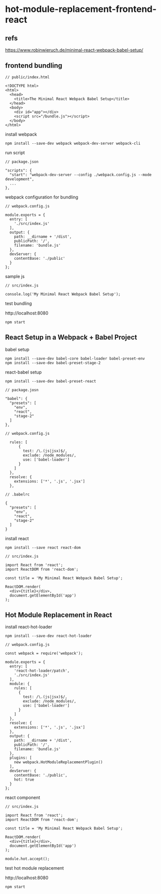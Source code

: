# hot-module-replacement-frontend-react

## refs

https://www.robinwieruch.de/minimal-react-webpack-babel-setup/

## frontend bundling

```
// public/index.html

<!DOCTYPE html>
<html>
  <head>
    <title>The Minimal React Webpack Babel Setup</title>
  </head>
  <body>
    <div id="app"></div>
    <script src="/bundle.js"></script>
  </body>
</html>
```

install webpack

```
npm install --save-dev webpack webpack-dev-server webpack-cli
```

run script 

```
// package.json

"scripts": {
  "start": "webpack-dev-server --config ./webpack.config.js --mode development",
  ...
},
```

webpack configuration for bundling

```
// webpack.config.js

module.exports = {
  entry: [
    './src/index.js'
  ],
  output: {
    path: __dirname + '/dist',
    publicPath: '/',
    filename: 'bundle.js'
  },
  devServer: {
    contentBase: './public'
  }
};
```

sample js

```
// src/index.js

console.log('My Minimal React Webpack Babel Setup');
```

test bundling

http://localhost:8080

```
npm start
```

## React Setup in a Webpack + Babel Project


babel setup

```
npm install --save-dev babel-core babel-loader babel-preset-env
npm install --save-dev babel-preset-stage-2
```

react-babel setup

```
npm install --save-dev babel-preset-react
```

```
// package.josn

"babel": {
  "presets": [
    "env",
    "react",
    "stage-2"
  ]
},
```

```
// webpack.config.js

  rules: [
      {
        test: /\.(js|jsx)$/,
        exclude: /node_modules/,
        use: ['babel-loader']
      }
    ]
  },
  resolve: {
    extensions: ['*', '.js', '.jsx']
  },
```

```
// .babelrc

{
  "presets": [
    "env",
    "react",
    "stage-2"
  ]
}
```

install react

```
npm install --save react react-dom
```

```
// src/index.js

import React from 'react';
import ReactDOM from 'react-dom';

const title = 'My Minimal React Webpack Babel Setup';

ReactDOM.render(
  <div>{title}</div>,
  document.getElementById('app')
);
```

## Hot Module Replacement in React

install react-hot-loader

```
npm install --save-dev react-hot-loader
```

```
// webpack.config.js

const webpack = require('webpack');

module.exports = {
  entry: [
    'react-hot-loader/patch',
    './src/index.js'
  ],
  module: {
    rules: [
      {
        test: /\.(js|jsx)$/,
        exclude: /node_modules/,
        use: ['babel-loader']
      }
    ]
  },
  resolve: {
    extensions: ['*', '.js', '.jsx']
  },
  output: {
    path: __dirname + '/dist',
    publicPath: '/',
    filename: 'bundle.js'
  },
  plugins: [
    new webpack.HotModuleReplacementPlugin()
  ],
  devServer: {
    contentBase: './public',
    hot: true
  }
};
```

react component

```
// src/index.js

import React from 'react';
import ReactDOM from 'react-dom';

const title = 'My Minimal React Webpack Babel Setup';

ReactDOM.render(
  <div>{title}</div>,
  document.getElementById('app')
);

module.hot.accept();
```

test hot module replacement

http://localhost:8080

```
npm start
```